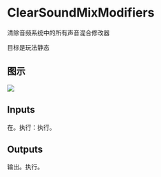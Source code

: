 # ClearSoundMixModifiers

清除音频系统中的所有声音混合修改器

目标是玩法静态

## 图示

![]($-20221218-18024721.png)

## Inputs

在。执行：执行。 

## Outputs

输出。执行。
